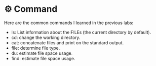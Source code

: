 # ⚙ Command 
Here are the common commands I learned in the previous labs: 
- ls: List  information  about  the  FILEs  (the  current  directory  by default).
- cd: change the working directory.
- cat: concatenate files and print on the standard output.
- file: determine file type.
- du: estimate file space usage.
- find: estimate file space usage.
